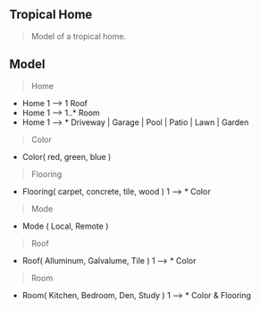 Tropical Home
-------------
>Model of a tropical home.

Model
-----
>Home
* Home 1 --> 1 Roof
* Home 1 --> 1..* Room
* Home 1 --> * Driveway | Garage | Pool | Patio | Lawn | Garden

>Color
* Color( red, green, blue )

>Flooring
* Flooring( carpet, concrete, tile, wood ) 1 --> * Color

>Mode
* Mode ( Local, Remote )

>Roof
* Roof( Alluminum, Galvalume, Tile ) 1 --> * Color

>Room
* Room( Kitchen, Bedroom, Den, Study ) 1 --> * Color & Flooring